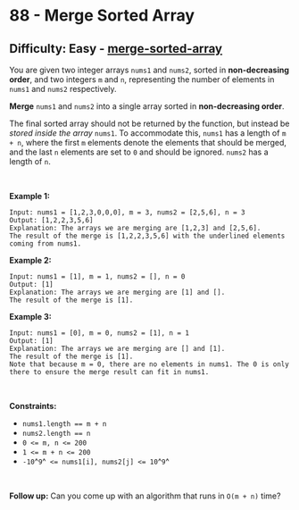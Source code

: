 # 88 - Merge Sorted Array

## Difficulty: Easy - [merge-sorted-array](https://leetcode.com/problems/merge-sorted-array/)

You are given two integer arrays `nums1` and `nums2`, sorted in
**non-decreasing order**, and two integers `m` and `n`, representing the
number of elements in `nums1` and `nums2` respectively.

**Merge** `nums1` and `nums2` into a single array sorted in
**non-decreasing order**.

The final sorted array should not be returned by the function, but
instead be *stored inside the array* `nums1`. To accommodate this,
`nums1` has a length of `m + n`, where the first `m` elements denote the
elements that should be merged, and the last `n` elements are set to `0`
and should be ignored. `nums2` has a length of `n`.

 

**Example 1:**

    Input: nums1 = [1,2,3,0,0,0], m = 3, nums2 = [2,5,6], n = 3
    Output: [1,2,2,3,5,6]
    Explanation: The arrays we are merging are [1,2,3] and [2,5,6].
    The result of the merge is [1,2,2,3,5,6] with the underlined elements coming from nums1.

**Example 2:**

    Input: nums1 = [1], m = 1, nums2 = [], n = 0
    Output: [1]
    Explanation: The arrays we are merging are [1] and [].
    The result of the merge is [1].

**Example 3:**

    Input: nums1 = [0], m = 0, nums2 = [1], n = 1
    Output: [1]
    Explanation: The arrays we are merging are [] and [1].
    The result of the merge is [1].
    Note that because m = 0, there are no elements in nums1. The 0 is only there to ensure the merge result can fit in nums1.

 

**Constraints:**

-   `nums1.length == m + n`
-   `nums2.length == n`
-   `0 <= m, n <= 200`
-   `1 <= m + n <= 200`
-   `-10`^`9`^` <= nums1[i], nums2[j] <= 10`^`9`^

 

**Follow up:** Can you come up with an algorithm that runs in `O(m + n)`
time?
